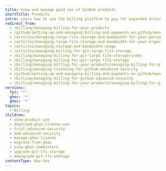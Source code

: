 ```yaml
---
title: View and manage paid use of GitHub products
shortTitle: Products
intro: Learn how to use the billing platform to pay for expanded access to GitHub products.
redirect_from:
  - /billing/managing-billing-for-your-products
  - /github/setting-up-and-managing-billing-and-payments-on-github/managing-billing-for-git-large-file-storage
  - /articles/managing-large-file-storage-and-bandwidth-for-your-personal-account
  - /articles/managing-large-file-storage-and-bandwidth-for-your-organization
  - /articles/managing-storage-and-bandwidth-usage
  - /articles/managing-billing-for-git-large-file-storage
  - /billing/managing-billing-for-git-large-file-storage/index
  - /billing/managing-billing-for-git-large-file-storage
  - /billing/managing-billing-for-your-products/managing-billing-for-git-large-file-storage
  - /billing/managing-licensing-for-github-advanced-security
  - /github/setting-up-and-managing-billing-and-payments-on-github/managing-licensing-for-github-advanced-security
  - /billing/managing-billing-for-github-advanced-security
  - /billing/managing-billing-for-your-products/managing-billing-for-github-advanced-security
versions:
  fpt: '*'
  ghec: '*'
  ghes: '*'
topics:
  - Billing
children:
  - view-product-use
  - download-ghas-license-use
  - trial-advanced-security
  - add-advanced-security
  - manage-ghas-license
  - migrate-from-ghas
  - view-ghas-committers
  - upgrade-git-lfs-storage
  - downgrade-git-lfs-storage
contentType: how-tos
---
```



